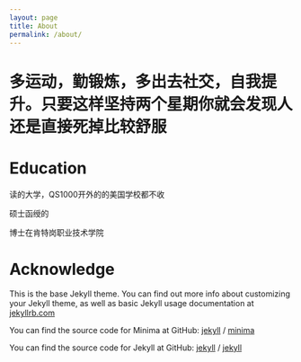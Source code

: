 ```yaml
---
layout: page
title: About
permalink: /about/
---
```

# 多运动，勤锻炼，多出去社交，自我提升。只要这样坚持两个星期你就会发现人还是直接死掉比较舒服

# Education

读的大学，QS1000开外的的美国学校都不收

硕士函绶的

博士在肯特岗职业技术学院

# Acknowledge

This is the base Jekyll theme. You can find out more info about customizing your Jekyll theme, as well as basic Jekyll usage documentation at [jekyllrb.com](https://jekyllrb.com/)

You can find the source code for Minima at GitHub:
[jekyll][jekyll-organization] /
[minima](https://github.com/jekyll/minima)

You can find the source code for Jekyll at GitHub:
[jekyll][jekyll-organization] /
[jekyll](https://github.com/jekyll/jekyll)


[jekyll-organization]: https://github.com/jekyll
